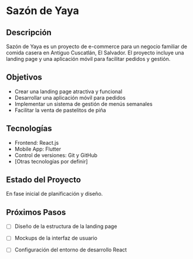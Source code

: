 # Sazón de Yaya

## Descripción
Sazón de Yaya es un proyecto de e-commerce para un negocio familiar de comida casera en Antiguo Cuscatlán, El Salvador. El proyecto incluye una landing page y una aplicación móvil para facilitar pedidos y gestión.

## Objetivos
- Crear una landing page atractiva y funcional
- Desarrollar una aplicación móvil para pedidos
- Implementar un sistema de gestión de menús semanales
- Facilitar la venta de pastelitos de piña

## Tecnologías
- Frontend: React.js
- Mobile App: Flutter
- Control de versiones: Git y GitHub
- [Otras tecnologías por definir]

## Estado del Proyecto
En fase inicial de planificación y diseño.

## Próximos Pasos
- [ ] Diseño de la estructura de la landing page
- [ ] Mockups de la interfaz de usuario
- [ ] Configuración del entorno de desarrollo React

